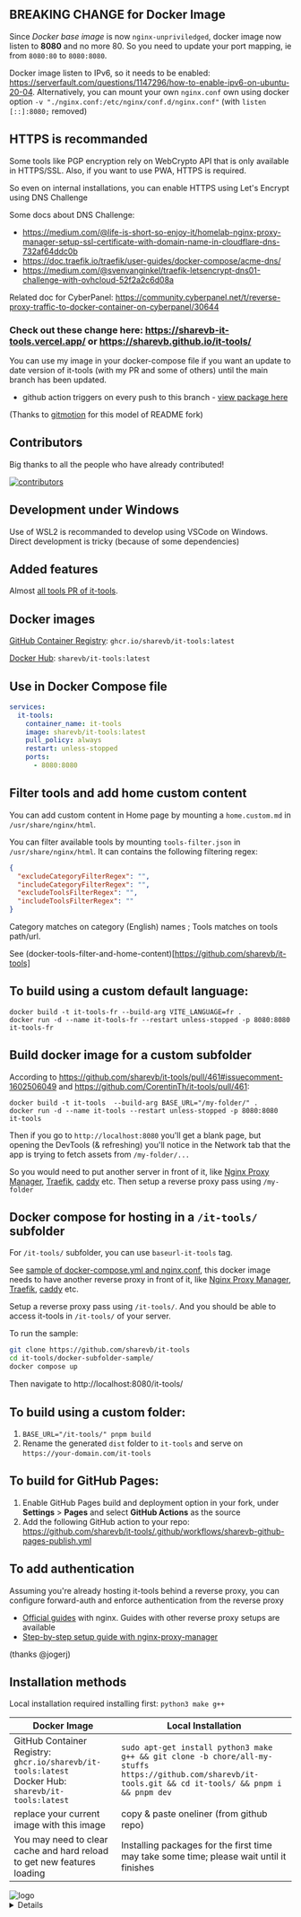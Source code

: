 ## BREAKING CHANGE for Docker Image

Since *Docker base image* is now `nginx-unpriviledged`, docker image now listen to **8080** and no more 80. So you need to update your port mapping, ie from `8080:80` to `8080:8080`.

Docker image listen to IPv6, so it needs to be enabled: https://serverfault.com/questions/1147296/how-to-enable-ipv6-on-ubuntu-20-04. Alternatively, you can mount your own `nginx.conf` own using docker option `-v "./nginx.conf:/etc/nginx/conf.d/nginx.conf"` (with `listen [::]:8080;` removed)

## HTTPS is recommanded

Some tools like PGP encryption rely on WebCrypto API that is only available in HTTPS/SSL. Also, if you want to use PWA, HTTPS is required.

So even on internal installations, you can enable HTTPS using Let's Encrypt using DNS Challenge

Some docs about DNS Challenge:
- https://medium.com/@life-is-short-so-enjoy-it/homelab-nginx-proxy-manager-setup-ssl-certificate-with-domain-name-in-cloudflare-dns-732af64ddc0b
- https://doc.traefik.io/traefik/user-guides/docker-compose/acme-dns/
- https://medium.com/@svenvanginkel/traefik-letsencrypt-dns01-challenge-with-ovhcloud-52f2a2c6d08a

Related doc for CyberPanel: https://community.cyberpanel.net/t/reverse-proxy-traffic-to-docker-container-on-cyberpanel/30644

### Check out these change here: <https://sharevb-it-tools.vercel.app/> or <https://sharevb.github.io/it-tools/>

You can use my image in your docker-compose file if you want an update to date version of it-tools (with my PR and some of others) until the main branch has been updated.

- github action triggers on every push to this branch - [view package here](https://github.com/sharevb/it-tools/pkgs/container/it-tools)

(Thanks to [gitmotion](https://github.com/gitmotion/it-tools) for this model of README fork)

## Contributors

Big thanks to all the people who have already contributed!

[![contributors](https://contrib.rocks/image?repo=sharevb/it-tools&refresh=1)](https://github.com/sharevb/it-tools/graphs/contributors)

## Development under Windows

Use of WSL2 is recommanded to develop using VSCode on Windows. Direct development is tricky (because of some dependencies)

## Added features

Almost [all tools PR of it-tools](https://github.com/sharevb/it-tools/pulls).

## Docker images

[GitHub Container Registry](https://github.com/sharevb/it-tools/pkgs/container/it-tools): `ghcr.io/sharevb/it-tools:latest`

[Docker Hub](https://hub.docker.com/r/sharevb/it-tools): `sharevb/it-tools:latest`

## Use in Docker Compose file

```yml
services:
  it-tools:
    container_name: it-tools
    image: sharevb/it-tools:latest
    pull_policy: always
    restart: unless-stopped
    ports:
      - 8080:8080
```

## Filter tools and add home custom content

You can add custom content in Home page by mounting a `home.custom.md` in `/usr/share/nginx/html`.

You can filter available tools by mounting `tools-filter.json` in `/usr/share/nginx/html`. It can contains the following filtering regex:
```json
{
  "excludeCategoryFilterRegex": "",
  "includeCategoryFilterRegex": "",
  "excludeToolsFilterRegex": "",
  "includeToolsFilterRegex": ""
}
```
Category matches on category (English) names ; Tools matches on tools path/url.

See (docker-tools-filter-and-home-content)[https://github.com/sharevb/it-tools]

## To build using a custom default language:

```
docker build -t it-tools-fr --build-arg VITE_LANGUAGE=fr .
docker run -d --name it-tools-fr --restart unless-stopped -p 8080:8080 it-tools-fr
```

## Build docker image for a custom subfolder

According to https://github.com/sharevb/it-tools/pull/461#issuecomment-1602506049 and https://github.com/CorentinTh/it-tools/pull/461:
```
docker build -t it-tools  --build-arg BASE_URL="/my-folder/" .
docker run -d --name it-tools --restart unless-stopped -p 8080:8080 it-tools
```

Then if you go to `http://localhost:8080` you'll get a blank page, but opening the DevTools (& refreshing) you'll notice in the Network tab that the app is trying to fetch assets from `/my-folder/...`

So you would need to put another server in front of it, like [Nginx Proxy Manager](https://nginxproxymanager.com/), [Traefik](https://traefik.io/traefik/), [caddy](https://caddyserver.com/) etc. Then setup a reverse proxy pass using `/my-folder`

## Docker compose for hosting in a `/it-tools/` subfolder

For `/it-tools/` subfolder, you can use `baseurl-it-tools` tag.

See [sample of docker-compose.yml and nginx.conf](https://github.com/sharevb/it-tools/docker-subfolder-sample), this docker image needs to have another reverse proxy in front of it, like [Nginx Proxy Manager](https://nginxproxymanager.com/), [Traefik](https://traefik.io/traefik/), [caddy](https://caddyserver.com/) etc. 

Setup a reverse proxy pass using `/it-tools/`. And you should be able to access it-tools in `/it-tools/` of your server.

To run the sample:

```bash
git clone https://github.com/sharevb/it-tools
cd it-tools/docker-subfolder-sample/
docker compose up
```

Then navigate to http://localhost:8080/it-tools/

## To build using a custom folder:

1. `BASE_URL="/it-tools/" pnpm build`
2. Rename the generated `dist` folder to `it-tools` and serve on `https://your-domain.com/it-tools`

## To build for GitHub Pages:

1. Enable GitHub Pages build and deployment option in your fork, under **Settings** > **Pages** and select **GitHub Actions** as the source
2. Add the following GitHub action to your repo: https://github.com/sharevb/it-tools/.github/workflows/sharevb-github-pages-publish.yml

## To add authentication

Assuming you're already hosting it-tools behind a reverse proxy, you can configure forward-auth and enforce authentication from the reverse proxy

* [Official guides](https://docs.goauthentik.io/docs/add-secure-apps/providers/proxy/server_nginx) with nginx. Guides with other reverse proxy setups are available
* [Step-by-step setup guide with nginx-proxy-manager](https://geekscircuit.com/set-up-authentik-sso-with-nginx-proxy-manager/)

(thanks @jogerj)

## Installation methods

Local installation required installing first: `python3 make g++`

| Docker Image                            | Local Installation                                                                                                          |
|-----------------------------------------|-----------------------------------------------------------------------------------------------------------------------------|
| GitHub Container Registry: <span title="triple click me!">`ghcr.io/sharevb/it-tools:latest`</span><br/>Docker Hub: <span title="triple click me!">`sharevb/it-tools:latest`</span> | <span title="triple click me!">`sudo apt-get install python3 make g++ && git clone -b chore/all-my-stuffs https://github.com/sharevb/it-tools.git && cd it-tools/ && pnpm i && pnpm dev`</span> |
| replace your current image with this image | copy & paste oneliner (from github repo) |
| You may need to clear cache and hard reload to get new features loading | Installing packages for the first time may take some time; please wait until it finishes |

<picture>
    <source srcset="./.github/logo-dark.png" media="(prefers-color-scheme: light)">
    <source srcset="./.github/logo-white.png" media="(prefers-color-scheme: dark)">
    <img src="./.github/logo-dark.png" alt="logo">
</picture>

<details>

Useful tools for developer and people working in IT. [Have a look !](https://sharevb-it-tools.vercel.app).

## Functionalities and roadmap

Please check the [issues](https://github.com/sharevb/it-tools/issues) to see if some feature listed to be implemented.

You have an idea of a tool? Submit a [feature request](https://github.com/sharevb/it-tools/issues/new/choose)!

## Self host

Self host solutions for your homelab

**From docker hub:**

```sh
docker run -d --name it-tools --restart unless-stopped -p 8080:8080 corentinth/it-tools:latest
```

**From github packages:**

```sh
docker run -d --name it-tools --restart unless-stopped -p 8080:8080 ghcr.io/corentinth/it-tools:latest
```

**Other solutions:**

- [Cloudron](https://www.cloudron.io/store/tech.ittools.cloudron.html)
- [Tipi](https://www.runtipi.io/docs/apps-available)
- [Unraid](https://unraid.net/community/apps?q=it-tools)

## Contribute

### Recommended IDE Setup

[VSCode](https://code.visualstudio.com/) with the following extensions:

- [Volar](https://marketplace.visualstudio.com/items?itemName=Vue.volar) (and disable Vetur)
- [TypeScript Vue Plugin (Volar)](https://marketplace.visualstudio.com/items?itemName=Vue.vscode-typescript-vue-plugin).
- [ESLint](https://marketplace.visualstudio.com/items?itemName=dbaeumer.vscode-eslint)
- [i18n Ally](https://marketplace.visualstudio.com/items?itemName=lokalise.i18n-ally)

with the following settings:

```json
{
  "editor.formatOnSave": false,
  "editor.codeActionsOnSave": {
    "source.fixAll.eslint": true
  },
  "i18n-ally.localesPaths": ["locales", "src/tools/*/locales"],
  "i18n-ally.keystyle": "nested"
}
```

### Type Support for `.vue` Imports in TS

TypeScript cannot handle type information for `.vue` imports by default, so we replace the `tsc` CLI with `vue-tsc` for type checking. In editors, we need [TypeScript Vue Plugin (Volar)](https://marketplace.visualstudio.com/items?itemName=Vue.vscode-typescript-vue-plugin) to make the TypeScript language service aware of `.vue` types.

If the standalone TypeScript plugin doesn't feel fast enough to you, Volar has also implemented a [Take Over Mode](https://github.com/johnsoncodehk/volar/discussions/471#discussioncomment-1361669) that is more performant. You can enable it by the following steps:

1. Disable the built-in TypeScript Extension
   1. Run `Extensions: Show Built-in Extensions` from VSCode's command palette
   2. Find `TypeScript and JavaScript Language Features`, right click and select `Disable (Workspace)`
2. Reload the VSCode window by running `Developer: Reload Window` from the command palette.

### Project Setup

```sh
pnpm install
```

### Compile and Hot-Reload for Development

```sh
pnpm dev
```

### Type-Check, Compile and Minify for Production

```sh
pnpm build
```

### Run Unit Tests with [Vitest](https://vitest.dev/)

```sh
pnpm test
```

### Lint with [ESLint](https://eslint.org/)

```sh
pnpm lint
```

### Create a new tool

To create a new tool, there is a script that generate the boilerplate of the new tool, simply run:

```sh
pnpm run script:create:tool my-tool-name
```

It will create a directory in `src/tools` with the correct files, and a the import in `src/tools/index.ts`. You will just need to add the imported tool in the proper category and develop the tool.

## Contributors

Big thanks to all the people who have already contributed!

[![contributors](https://contrib.rocks/image?repo=corentinth/it-tools&refresh=1)](https://github.com/sharevb/it-tools/graphs/contributors)

## Credits

Coded with ❤️ by [Corentin Thomasset](https://corentin.tech?utm_source=it-tools&utm_medium=readme).

This project is continuously deployed using [vercel.com](https://vercel.com).

Contributor graph is generated using [contrib.rocks](https://contrib.rocks/preview?repo=corentinth/it-tools).

<a href="https://www.producthunt.com/posts/it-tools?utm_source=badge-featured&utm_medium=badge&utm_souce=badge-it&#0045;tools" target="_blank"><img src="https://api.producthunt.com/widgets/embed-image/v1/featured.svg?post_id=345793&theme=light" alt="IT&#0032;Tools - Collection&#0032;of&#0032;handy&#0032;online&#0032;tools&#0032;for&#0032;devs&#0044;&#0032;with&#0032;great&#0032;UX | Product Hunt" style="width: 250px; height: 54px;" width="250" height="54" /></a>
<a href="https://www.producthunt.com/posts/it-tools?utm_source=badge-top-post-badge&utm_medium=badge&utm_souce=badge-it&#0045;tools" target="_blank"><img src="https://api.producthunt.com/widgets/embed-image/v1/top-post-badge.svg?post_id=345793&theme=light&period=daily" alt="IT&#0032;Tools - Collection&#0032;of&#0032;handy&#0032;online&#0032;tools&#0032;for&#0032;devs&#0044;&#0032;with&#0032;great&#0032;UX | Product Hunt" style="width: 250px; height: 54px;" width="250" height="54" /></a>

## License

This project is under the [GNU GPLv3](LICENSE).

</details>